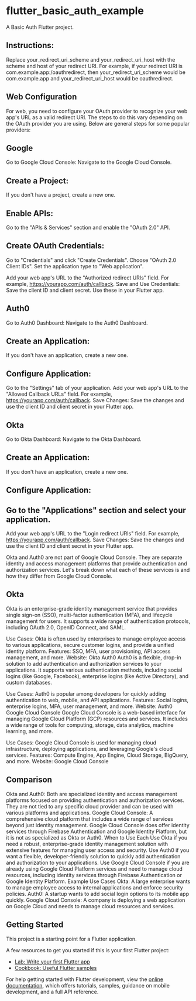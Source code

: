 # flutter_basic_auth_example

A Basic Auth Flutter project.

## Instructions: 
Replace your_redirect_uri_scheme and your_redirect_uri_host with the scheme and host of your redirect URI. 
For example, if your redirect URI is com.example.app:/oauthredirect, 
then your_redirect_uri_scheme would be com.example.app and your_redirect_uri_host would be oauthredirect.


## Web Configuration
For web, you need to configure your OAuth provider to recognize your web app's URL as a valid redirect URI. The steps to do this vary depending on the OAuth provider you are using. Below are general steps for some popular providers:

## Google
Go to Google Cloud Console: Navigate to the Google Cloud Console.

## Create a Project: 
If you don't have a project, create a new one.

## Enable APIs: 
Go to the "APIs & Services" section and enable the "OAuth 2.0" API.

## Create OAuth Credentials:

Go to "Credentials" and click "Create Credentials".
Choose "OAuth 2.0 Client IDs".
Set the application type to "Web application".

Add your web app's URL to the "Authorized redirect URIs" field. For example, https://yourapp.com/auth/callback.
Save and Use Credentials: Save the client ID and client secret. Use these in your Flutter app.

## Auth0
Go to Auth0 Dashboard: Navigate to the Auth0 Dashboard.

## Create an Application: 
If you don't have an application, create a new one.

## Configure Application:

Go to the "Settings" tab of your application.
Add your web app's URL to the "Allowed Callback URLs" field. For example, https://yourapp.com/auth/callback.
Save Changes: Save the changes and use the client ID and client secret in your Flutter app.

## Okta
Go to Okta Dashboard: Navigate to the Okta Dashboard.

## Create an Application: 
If you don't have an application, create a new one.

## Configure Application:

## Go to the "Applications" section and select your application.
Add your web app's URL to the "Login redirect URIs" field. For example, https://yourapp.com/auth/callback.
Save Changes: Save the changes and use the client ID and client secret in your Flutter app.

Okta and Auth0 are not part of Google Cloud Console. They are separate identity and access management platforms that provide authentication and authorization services. Let's break down what each of these services is and how they differ from Google Cloud Console.

## Okta
Okta is an enterprise-grade identity management service that provides single sign-on (SSO), multi-factor authentication (MFA), and lifecycle management for users. It supports a wide range of authentication protocols, including OAuth 2.0, OpenID Connect, and SAML.

Use Cases: Okta is often used by enterprises to manage employee access to various applications, secure customer logins, and provide a unified identity platform.
Features: SSO, MFA, user provisioning, API access management, and more.
Website: Okta
Auth0
Auth0 is a flexible, drop-in solution to add authentication and authorization services to your applications. It supports various authentication methods, including social logins (like Google, Facebook), enterprise logins (like Active Directory), and custom databases.

Use Cases: Auth0 is popular among developers for quickly adding authentication to web, mobile, and API applications.
Features: Social logins, enterprise logins, MFA, user management, and more.
Website: Auth0
Google Cloud Console
Google Cloud Console is a web-based interface for managing Google Cloud Platform (GCP) resources and services. It includes a wide range of tools for computing, storage, data analytics, machine learning, and more.

Use Cases: Google Cloud Console is used for managing cloud infrastructure, deploying applications, and leveraging Google's cloud services.
Features: Compute Engine, App Engine, Cloud Storage, BigQuery, and more.
Website: Google Cloud Console

## Comparison
Okta and Auth0: Both are specialized identity and access management platforms focused on providing authentication and authorization services. They are not tied to any specific cloud provider and can be used with various platforms and applications.
Google Cloud Console: A comprehensive cloud platform that includes a wide range of services beyond just identity management. Google Cloud Console does offer identity services through Firebase Authentication and Google Identity Platform, but it is not as specialized as Okta or Auth0.
When to Use Each
Use Okta if you need a robust, enterprise-grade identity management solution with extensive features for managing user access and security.
Use Auth0 if you want a flexible, developer-friendly solution to quickly add authentication and authorization to your applications.
Use Google Cloud Console if you are already using Google Cloud Platform services and need to manage cloud resources, including identity services through Firebase Authentication or Google Identity Platform.
Example Use Cases
Okta: A large enterprise wants to manage employee access to internal applications and enforce security policies.
Auth0: A startup wants to add social login options to its mobile app quickly.
Google Cloud Console: A company is deploying a web application on Google Cloud and needs to manage cloud resources and services.

## Getting Started

This project is a starting point for a Flutter application.

A few resources to get you started if this is your first Flutter project:

- [Lab: Write your first Flutter app](https://docs.flutter.dev/get-started/codelab)
- [Cookbook: Useful Flutter samples](https://docs.flutter.dev/cookbook)

For help getting started with Flutter development, view the
[online documentation](https://docs.flutter.dev/), which offers tutorials,
samples, guidance on mobile development, and a full API reference.
